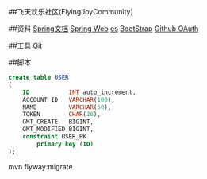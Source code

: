 ##飞天欢乐社区(FlyingJoyCommunity)

##资料
[Spring文档](https://spring.io/guides)
[Spring Web](https://spring.io/guides/gs/serving-web-content/)
[es](https://elasticsearch.cn/explore)
[BootStrap](https://v3.bootcss.com/getting-started/)
[Github OAuth](https://developer.github.com/apps/building-github-apps/creating-a-github-app/)

##工具
[Git](https://git-scm.com/downloads)

##脚本
```sql
create table USER
(
    ID           INT auto_increment,
    ACCOUNT_ID   VARCHAR(100),
    NAME         VARCHAR(50),
    TOKEN        CHAR(36),
    GMT_CREATE   BIGINT,
    GMT_MODIFIED BIGINT,
    constraint USER_PK
        primary key (ID)
);
```
mvn flyway:migrate